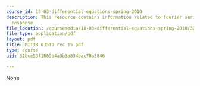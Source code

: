 ```yaml
---
course_id: 18-03-differential-equations-spring-2010
description: This resource contains information related to fourier series and harmonic
  response.
file_location: /coursemedia/18-03-differential-equations-spring-2010/32bce53f1889a4a3b3a854bac70a5646_MIT18_03S10_rec_15.pdf
file_type: application/pdf
layout: pdf
title: MIT18_03S10_rec_15.pdf
type: course
uid: 32bce53f1889a4a3b3a854bac70a5646

---
```

None
